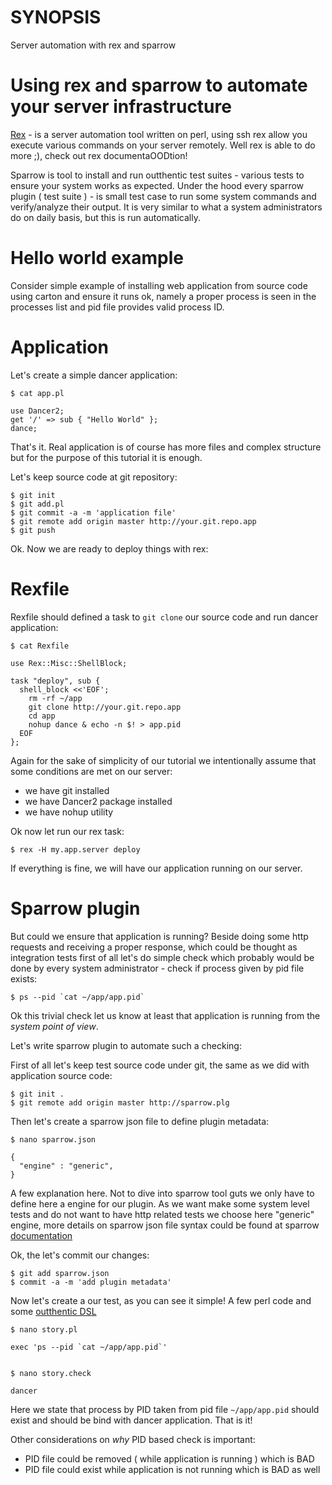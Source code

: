 # SYNOPSIS

Server automation with rex and sparrow

# Using rex and sparrow to automate your server infrastructure

[Rex](http://rexify.org) - is a server automation tool written on perl, using ssh rex allow you execute various commands
on your server remotely. Well rex is able to do more ;), check out rex documentaOODtion!

Sparrow is tool to install and run outthentic test suites - various tests to ensure your system
works as expected. Under the hood every sparrow plugin ( test suite ) - is small test case to
run some system commands and verify/analyze their output. It is very similar to what a system
administrators do on daily basis, but this is run automatically.

# Hello world example

Consider simple example of installing web application from source code using carton and
ensure it runs ok, namely a proper process is seen in the processes list and pid file provides
valid process ID.


# Application

Let's create a simple dancer application:


    $ cat app.pl
  
    use Dancer2;
    get '/' => sub { "Hello World" };
    dance;    
    

That's it. Real application is of course has more files and complex structure but for the 
purpose of this tutorial it is enough.


Let's keep source code at git repository:

  
    $ git init
    $ git add.pl
    $ git commit -a -m 'application file'
    $ git remote add origin master http://your.git.repo.app
    $ git push
  

Ok. Now we are ready to deploy things with rex:


# Rexfile


Rexfile should defined a task to `git clone` our source code and run dancer application:


    $ cat Rexfile
  
    use Rex::Misc::ShellBlock;
  
    task "deploy", sub {
      shell_block <<'EOF';
        rm -rf ~/app
        git clone http://your.git.repo.app
        cd app
        nohup dance & echo -n $! > app.pid
      EOF
    };
  

Again for the sake of simplicity of our tutorial we intentionally assume that some conditions are met on our
server:

* we have git installed
* we have Dancer2 package installed
* we have nohup utility

Ok now let run our rex task:


    $ rex -H my.app.server deploy


If everything is fine, we will have our application running on our server.


# Sparrow plugin

But could we ensure that application is running? Beside doing some http requests and 
receiving a proper response, which could be thought as integration tests first of all
let's do simple check which probably would be done by every system administrator -
check if process given by pid file exists:

    $ ps --pid `cat ~/app/app.pid`

Ok this trivial check let us know at least that application is running from the *system point of view*.

Let's write sparrow plugin to automate such a checking:


First of all let's keep test source code under git, the same as we did with application source code:

    $ git init .
    $ git remote add origin master http://sparrow.plg


Then let's create a sparrow json file to define plugin metadata:


    $ nano sparrow.json

    {
      "engine" : "generic",
    }    

A few explanation here. Not to dive into sparrow tool guts we only have to define here a engine for our plugin.
As we want make some system level tests and do not want to have http related tests we choose here "generic"
engine, more details on sparrow json file syntax could be found at sparrow [documentation](https://github.com/melezhik/sparrow#create-sparrowjson-file)
 

Ok, the let's commit our changes:


    $ git add sparrow.json
    $ commit -a -m 'add plugin metadata'


Now let's create a our test, as you can see it simple! A few perl code and some [outthentic DSL](https://github.com/melezhik/outthentic-dsl)


    $ nano story.pl

    exec 'ps --pid `cat ~/app/app.pid`'


    $ nano story.check

    dancer


Here we state that process by PID taken from pid file `~/app/app.pid` should exist and should be bind with
dancer application. That is it!


Other considerations on _why_ PID based check is important:

* PID file could be removed ( while application is running ) which is BAD
* PID file could exist while application is not running which is BAD as well
